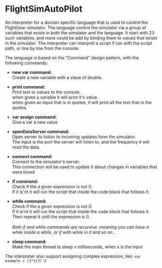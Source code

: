 # FlightSimAutoPilot
An interpreter for a domain specific language that is used to control the FlightGear simulator.
The language control the simulator via a group of variables that exists in both the simulator and the language.
It start with 23 such variables, and more could be add by binding them to values that exists in the simulator.
The interpreter can interpret a script if run with the script path, or line by line from the console.


The language is based on the "Command" design pattern, with the following commands:
* **new var command:** <br />
      Create a new variable with a vlaue of double.
      

* **print command:**<br />
      Print text or values to the console.<br />
      when given a variable it will print it's value.<br />
      when given an input that is in quotes, it will print all the text that in the quotes.
`

* **var assign command:**<br />
      Give a var a new value


* **openDataServer command:**<br />
      Open server to listion to incoming updates form the simulator.<br />
      The input is the port the server will listen to, and the frequency it will read the data.


* **connect command:**<br />
      Connect to the simulator's server.<br />
      This connection will be used to update it about changes in variables that were bined


* **if command:**<br />
      Check if the a given expression is not 0.<br />
      If it is'nt it will run the script that inside the code block that follows it.



* **while command:**<br />
      Check if the a given expression is not 0.<br />
      If it is'nt it will run the script that inside the code block that follows it.<br />
      Then repeat it until the expression is 0.<br />
      <br />
  *Both if and while commands are recursive. meaning you can have a while inside a while, or if with while in it and so on..*


* **sleep command:**<br />
      Make the main thread to sleep x milliseconds, when x is the input


The interpreter also support assigning complex expression, like: ```var example = (3*3/3)-3```
